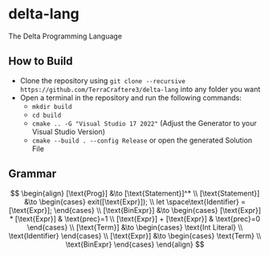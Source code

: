 # delta-lang
The Delta Programming Language

## How to Build
- Clone the repository using `git clone --recursive https://github.com/TerraCraftere3/delta-lang` into any folder you want
- Open a terminal in the repository and run the following commands:
    - `mkdir build`
    - `cd build`
    - `cmake .. -G "Visual Studio 17 2022"` (Adjust the Generator to your Visual Studio Version)
    - `cmake --build . --config Release` or open the generated Solution File

## Grammar
$$
\begin{align}
[\text{Prog}] &\to [\text{Statement}]^*
\\
[\text{Statement}] &\to 
\begin{cases}
    exit([\text{Expr}]); 
    \\
    let \space\text{Identifier} = [\text{Expr}];
\end{cases}
\\
[\text{BinExpr}] &\to
\begin{cases}
    [\text{Expr}] * [\text{Expr}] & \text{prec}=1
    \\
    [\text{Expr}] + [\text{Expr}] & \text{prec}=0
\end{cases}
\\
[\text{Term}] &\to 
\begin{cases}
    \text{Int Literal}
    \\
    \text{Identifier}
\end{cases}
\\
[\text{Expr}] &\to 
\begin{cases}
    \text{Term}
    \\
    \text{BinExpr}
\end{cases}
\end{align}
$$